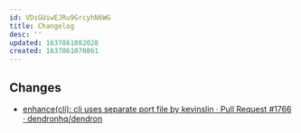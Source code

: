 ```yaml
---
id: VDsGUiwEJRu9GrcyhN6WG
title: Changelog
desc: ''
updated: 1637861082028
created: 1637861070861
---
```



## Changes
- [enhance(cli): cli uses separate port file by kevinslin · Pull Request #1766 · dendronhq/dendron](https://github.com/dendronhq/dendron/pull/1766)